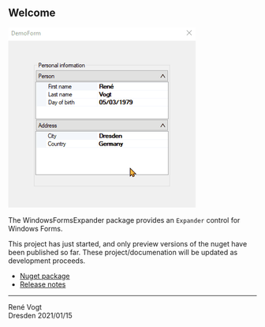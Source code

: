 ﻿## Welcome

![Demo screenshot](demo.gif)

The WindowsFormsExpander package provides an `Expander` control for Windows Forms.

This project has just started, and only preview versions of the nuget have been published so far. These project/documenation will be updated as development proceeds.

- [Nuget package](https://www.nuget.org/packages/WindowsFormsExpander)
- [Release notes](ReleaseNotes.md)

---
Ren&eacute; Vogt  
Dresden 2021/01/15
